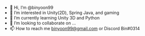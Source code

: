 - 👋 Hi, I’m @binyoon99
- 👀 I’m interested in Unity(2D), Spring Java, and gaming
- 🌱 I’m currently learning Unity 3D and Python
- 💞️ I’m looking to collaborate on ...
- 📫 How to reach me binyoon99@gmail.com or Discord Bin#0314

<!---
binyoon99/binyoon99 is a ✨ special ✨ repository because its `README.md` (this file) appears on your GitHub profile.
You can click the Preview link to take a look at your changes.
--->
